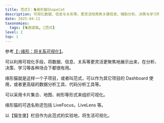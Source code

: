 ```yaml
---
title: 范式3：🐈缘形猫ShapeCat
description: 可视化数据、信息与关系等，更灵活地聚焦关键信息，辅助分析、决策与学习等
date: 2025-04-11
taxonomies:
  tags: [🐈逍遥猫, 💛范式]
level: 2
top: 1
---
```


参考[【💡缘形：将关系可视化】](/lab/20250322-relation-shape)。

可以利用可视化手段，将数据、信息、关系等更灵活更聚焦地展示出来，在分析、决策、学习等各种场合下都很有用。

缘形猫就是这样一个子项目，或者叫范式，可以作为其它项目的 Dashboard 使用，或者更高级的数据分析工具、代码分析工具等。

可以采用卡片集合、地图、树形等形式来组织可视化。

缘形猫的可选名称还包括 LiveFocus，LiveLens 等。

以【猫生堡】栏目作为此范式的实验地，将生活可视化。
